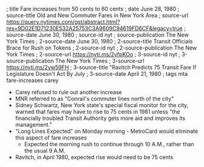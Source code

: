 ; title Fare increases from 50 cents to 60 cents
; date June 28, 1980
; source-title Old and New Commuter Fares in New York Area
; source-url https://query.nytimes.com/gst/abstract.html?res=9D02E1D71230E532A25753C3A9609C94619FD6CF&legacy=true
; source-date June 30, 1980
; source-id nyt
; source-publication The New York Times
; 2-source-date June 30, 1980
; 2-source-title Transit Officials Brace for Rush on Tokens
; 2-source-id nyt
; 2-source-publication The New York Times
; 2-source-url https://nyti.ms/2yfpKOo
; 3-source-id nyt
; 3-source-publication The New York Times
; 3-source-url https://nyti.ms/2yw59FH
; 3-source-title "Ravitch Predicts 75 Transit Fare If Legislature Doesn't Act By July
; 3-source-date April 21, 1980
; tags mta fare-increases carey

- Carey refused to rule out another increase
- MNR referred to as "Conrail's commuter lines north of the city"
- Sidney Schwartz, New York state's special fiscal monitor for the city, warned that fares may have to rise to 75 cents in 1981 unless "the financially troubled Transit Authority gets more aid and improves its management."
- "Long Lines Expected" on Monday morning - MetroCard would eliminate this aspect of fare increases
  - Expected the morning rush to continue through 10 A.M., rather than the usual 9 A.M.
- Ravitch, in April 1980, expected rise would need to be 75 cents
